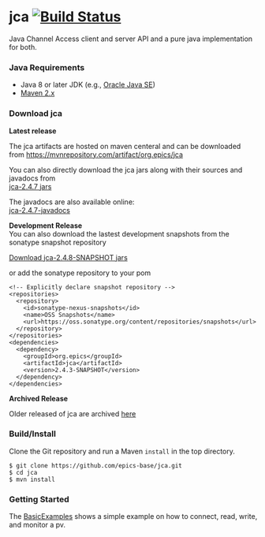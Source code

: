 # jca [![Build Status](https://github.com/epics-base/jca/actions/workflows/build.yml/badge.svg)](https://github.com/epics-base/jca/actions/workflows/build.yml)

Java Channel Access client and server API and a pure java implementation for both.

### Java Requirements

- Java 8 or later JDK (e.g., [Oracle Java SE](http://www.oracle.com/technetwork/java/javase/downloads/jdk8-downloads-2133151.html))
- [Maven 2.x](https://maven.apache.org/)

### Download jca

**Latest release**  

The jca artifacts are hosted on maven centeral and can be downloaded from https://mvnrepository.com/artifact/org.epics/jca  

You can also directly download the jca jars along with their sources and javadocs from    
[jca-2.4.7 jars](https://repo1.maven.org/maven2/org/epics/jca/2.4.7/)

The javadocs are also available online:  
[jca-2.4.7-javadocs](https://www.javadoc.io/doc/org.epics/jca/latest/index.html)

**Development Release**  
You can also download the lastest development snapshots from the sonatype snapshot repository

[Download jca-2.4.8-SNAPSHOT jars](https://oss.sonatype.org/content/repositories/snapshots/org/epics/jca/2.4.8-SNAPSHOT/)

or add the sonatype repository to your pom

```
<!-- Explicitly declare snapshot repository -->
<repositories>
  <repository>
    <id>sonatype-nexus-snapshots</id>
    <name>OSS Snapshots</name>
    <url>https://oss.sonatype.org/content/repositories/snapshots</url>
  </repository>
</repositories>
<dependencies>
  <dependency>
    <groupId>org.epics</groupId>
    <artifactId>jca</artifactId>
    <version>2.4.3-SNAPSHOT</version>
  </dependency>
</dependencies>
```

**Archived Release**  

Older released of jca are archived [here](https://repo1.maven.org/maven2/org/epics/jca/)

### Build/Install

Clone the Git repository and run a Maven `install` in the top directory.
```
$ git clone https://github.com/epics-base/jca.git
$ cd jca
$ mvn install
```
### Getting Started

The [BasicExamples](https://github.com/epics-base/jca/blob/master/test/gov/aps/jca/test/BasicExample.java) shows a simple example on how to connect, read, write, and monitor a pv.
